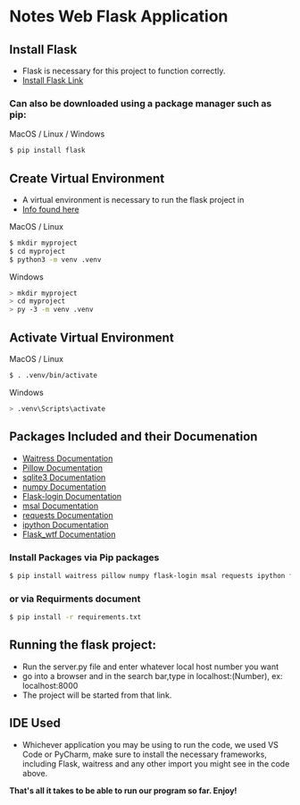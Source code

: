 # Notes Web Flask Application 

## Install Flask
* Flask is necessary for this project to function correctly. 
* [Install Flask Link](https://code.visualstudio.com/docs/python/tutorial-flask)


### Can also be downloaded using a package manager such as pip: 
 
MacOS / Linux / Windows
```bash
$ pip install flask 
```

## Create Virtual Environment
* A virtual environment is necessary to run the flask project in
* [Info found here](https://flask.palletsprojects.com/en/3.0.x/installation)

MacOS / Linux
```bash
$ mkdir myproject
$ cd myproject
$ python3 -m venv .venv
```
Windows 
```bash
> mkdir myproject
> cd myproject
> py -3 -m venv .venv
```

## Activate Virtual Environment 

MacOS / Linux
```bash
$ . .venv/bin/activate
```

Windows 
```bash
> .venv\Scripts\activate
```

## Packages Included and their Documenation 

* [Waitress Documentation](https://pypi.org/project/waitress)
* [Pillow Documentation](https://pypi.org/project/pillow/)
* [sqlite3 Documentation](https://docs.python.org/3/library/sqlite3.html)
* [numpy Documentation](https://numpy.org/doc/)
* [Flask-login Documentation](https://flask-login.readthedocs.io/en/latest/)
* [msal Documentation](https://pypi.org/project/msal/)
* [requests Documentation](https://pypi.org/project/requests/)
* [ipython Documentation](https://ipython.org/)
* [Flask_wtf Documentation](https://flask-wtf.readthedocs.io/en/1.2.x/)

### Install Packages via Pip packages

```bash
$ pip install waitress pillow numpy flask-login msal requests ipython flask_wtf
```
### or via Requirments document

```bash
$ pip install -r requirements.txt
```

## Running the flask project: 
* Run the server.py file and enter whatever local host number you want
* go into a browser and in the search bar,type in localhost:(Number), ex: localhost:8000
* The project will be started from that link. 

## IDE Used 
* Whichever application you may be using to run the code, we used VS Code or PyCharm, make sure to install the necessary frameworks, including Flask, waitress and any other import you might see in the code above.

**That's all it takes to be able to run our program so far. Enjoy!**
